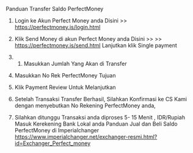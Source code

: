 Panduan Transfer Saldo PerfectMoney 




1. Login ke Akun Perfect Money anda
Disini >> https://perfectmoney.is/login.html




2. Klik Send Money di akun Perfect Money anda
Disini >> >> https://perfectmoney.is/send.html
Lanjutkan klik Single payment 
3. 1. Masukkan Jumlah Yang Akan di Transfer 
2. Masukkan No Rek PerfectMoney Tujuan
3. Klik Payment Review Untuk Melanjutkan


1. Setelah Transaksi Transfer Berhasil, Silahkan Konfirmasi ke CS Kami dengan menyebutkan No Rekening PerfectMoney anda,
2. Silahkan ditunggu Transaksi anda diproses 5- 15 Menit , IDR/Rupiah Masuk Kerekening Bank Lokal anda
Panduan Jual dan Beli Saldo PerfectMoney di Imperialchanger
https://www.imperialchanger.net/exchanger-resmi.html?id=Exchanger_Perfect_money
